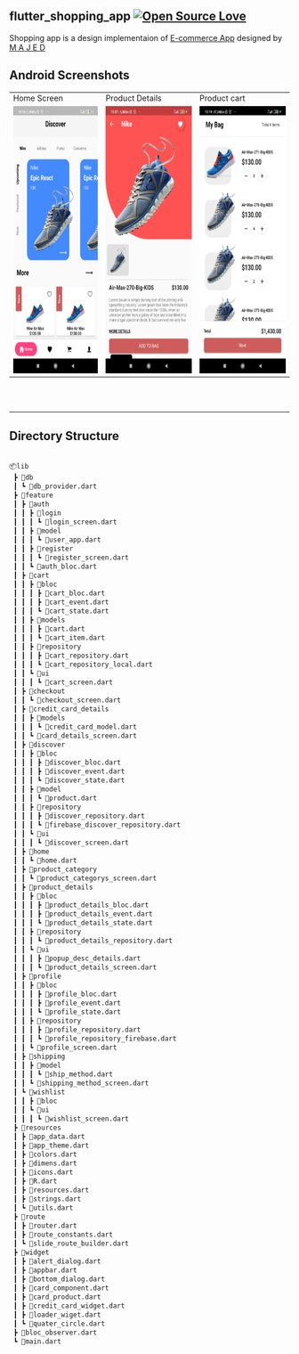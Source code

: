 
## flutter_shopping_app [![Open Source Love](https://badges.frapsoft.com/os/v2/open-source.svg?v=103)](https://github.com/Thealphamerc/flutter_ecommerce_app)


Shopping app is a design implementaion of [E-commerce App](https://dribbble.com/shots/7174226-Bright-app-UI-Kit) designed by [M A J E D](https://dribbble.com/majed_interactive)
  
## Android Screenshots

<table>
  <tr>
    <td>Home Screen</td>
    <td>Product Details</td>
    <td>Product cart</td>
  </tr>
  <tr>
    <td valign="top"><img src="shopping_app/screenshot/img1.jpg" width=270 height=480></td>
    <td valing="top"><img src="shopping_app/screenshot/img2.jpg" width=270 height=480></td>
    <td valing="top"><img src="shopping_app/screenshot/img5.jpg" width=270 height=480></td>
  </tr>
 </table>

 <br>
<br>
<hr>

## Directory Structure

```

📦lib  
 ┣ 📂db  
 ┃ ┗ 📜db_provider.dart  
 ┣ 📂feature  
 ┃ ┣ 📂auth  
 ┃ ┃ ┣ 📂login  
 ┃ ┃ ┃ ┗ 📜login_screen.dart  
 ┃ ┃ ┣ 📂model  
 ┃ ┃ ┃ ┗ 📜user_app.dart  
 ┃ ┃ ┣ 📂register  
 ┃ ┃ ┃ ┗ 📜register_screen.dart  
 ┃ ┃ ┗ 📜auth_bloc.dart  
 ┃ ┣ 📂cart  
 ┃ ┃ ┣ 📂bloc  
 ┃ ┃ ┃ ┣ 📜cart_bloc.dart  
 ┃ ┃ ┃ ┣ 📜cart_event.dart  
 ┃ ┃ ┃ ┗ 📜cart_state.dart  
 ┃ ┃ ┣ 📂models  
 ┃ ┃ ┃ ┣ 📜cart.dart  
 ┃ ┃ ┃ ┗ 📜cart_item.dart  
 ┃ ┃ ┣ 📂repository  
 ┃ ┃ ┃ ┣ 📜cart_repository.dart  
 ┃ ┃ ┃ ┗ 📜cart_repository_local.dart  
 ┃ ┃ ┗ 📂ui  
 ┃ ┃ ┃ ┗ 📜cart_screen.dart  
 ┃ ┣ 📂checkout  
 ┃ ┃ ┗ 📜checkout_screen.dart  
 ┃ ┣ 📂credit_card_details  
 ┃ ┃ ┣ 📂models  
 ┃ ┃ ┃ ┗ 📜credit_card_model.dart  
 ┃ ┃ ┗ 📜card_details_screen.dart  
 ┃ ┣ 📂discover  
 ┃ ┃ ┣ 📂bloc  
 ┃ ┃ ┃ ┣ 📜discover_bloc.dart  
 ┃ ┃ ┃ ┣ 📜discover_event.dart  
 ┃ ┃ ┃ ┗ 📜discover_state.dart  
 ┃ ┃ ┣ 📂model  
 ┃ ┃ ┃ ┗ 📜product.dart  
 ┃ ┃ ┣ 📂repository  
 ┃ ┃ ┃ ┣ 📜discover_repository.dart  
 ┃ ┃ ┃ ┗ 📜firebase_discover_repository.dart  
 ┃ ┃ ┗ 📂ui  
 ┃ ┃ ┃ ┗ 📜discover_screen.dart  
 ┃ ┣ 📂home  
 ┃ ┃ ┗ 📜home.dart  
 ┃ ┣ 📂product_category  
 ┃ ┃ ┗ 📜product_categorys_screen.dart  
 ┃ ┣ 📂product_details  
 ┃ ┃ ┣ 📂bloc  
 ┃ ┃ ┃ ┣ 📜product_details_bloc.dart  
 ┃ ┃ ┃ ┣ 📜product_details_event.dart  
 ┃ ┃ ┃ ┗ 📜product_details_state.dart  
 ┃ ┃ ┣ 📂repository  
 ┃ ┃ ┃ ┗ 📜product_details_repository.dart  
 ┃ ┃ ┗ 📂ui  
 ┃ ┃ ┃ ┣ 📜popup_desc_details.dart  
 ┃ ┃ ┃ ┗ 📜product_details_screen.dart  
 ┃ ┣ 📂profile  
 ┃ ┃ ┣ 📂bloc  
 ┃ ┃ ┃ ┣ 📜profile_bloc.dart  
 ┃ ┃ ┃ ┣ 📜profile_event.dart  
 ┃ ┃ ┃ ┗ 📜profile_state.dart  
 ┃ ┃ ┣ 📂repository  
 ┃ ┃ ┃ ┣ 📜profile_repository.dart  
 ┃ ┃ ┃ ┗ 📜profile_repository_firebase.dart  
 ┃ ┃ ┗ 📜profile_screen.dart  
 ┃ ┣ 📂shipping  
 ┃ ┃ ┣ 📂model  
 ┃ ┃ ┃ ┗ 📜ship_method.dart  
 ┃ ┃ ┗ 📜shipping_method_screen.dart  
 ┃ ┗ 📂wishlist  
 ┃ ┃ ┣ 📂bloc  
 ┃ ┃ ┗ 📂ui  
 ┃ ┃ ┃ ┗ 📜wishlist_screen.dart  
 ┣ 📂resources  
 ┃ ┣ 📜app_data.dart  
 ┃ ┣ 📜app_theme.dart  
 ┃ ┣ 📜colors.dart  
 ┃ ┣ 📜dimens.dart  
 ┃ ┣ 📜icons.dart  
 ┃ ┣ 📜R.dart  
 ┃ ┣ 📜resources.dart  
 ┃ ┣ 📜strings.dart  
 ┃ ┗ 📜utils.dart  
 ┣ 📂route  
 ┃ ┣ 📜router.dart  
 ┃ ┣ 📜route_constants.dart  
 ┃ ┗ 📜slide_route_builder.dart  
 ┣ 📂widget  
 ┃ ┣ 📜alert_dialog.dart  
 ┃ ┣ 📜appbar.dart  
 ┃ ┣ 📜bottom_dialog.dart  
 ┃ ┣ 📜card_component.dart  
 ┃ ┣ 📜card_product.dart  
 ┃ ┣ 📜credit_card_widget.dart  
 ┃ ┣ 📜loader_wiget.dart  
 ┃ ┗ 📜quater_circle.dart  
 ┣ 📜bloc_observer.dart  
 ┗ 📜main.dart

```
  

